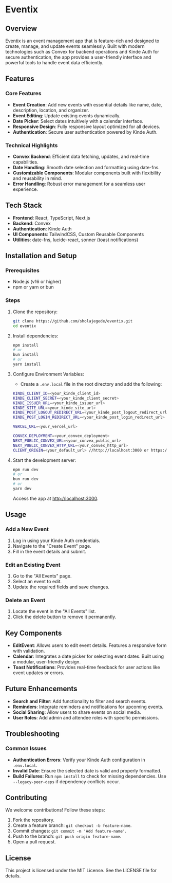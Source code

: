 # Eventix

## Overview

Eventix is an event management app that is feature-rich and designed to create, manage, and update events seamlessly. Built with modern technologies such as Convex for backend operations and Kinde Auth for secure authentication, the app provides a user-friendly interface and powerful tools to handle event data efficiently.

## Features

### Core Features

- **Event Creation**: Add new events with essential details like name, date, description, location, and organizer.
- **Event Editing**: Update existing events dynamically.
- **Date Picker**: Select dates intuitively with a calendar interface.
- **Responsive Design**: Fully responsive layout optimized for all devices.
- **Authentication**: Secure user authentication powered by Kinde Auth.

### Technical Highlights

- **Convex Backend**: Efficient data fetching, updates, and real-time capabilities.
- **Date Handling**: Smooth date selection and formatting using date-fns.
- **Customizable Components**: Modular components built with flexibility and reusability in mind.
- **Error Handling**: Robust error management for a seamless user experience.

## Tech Stack

- **Frontend**: React, TypeScript, Next.js
- **Backend**: Convex
- **Authentication**: Kinde Auth
- **UI Components**: TailwindCSS, Custom Reusable Components
- **Utilities**: date-fns, lucide-react, sonner (toast notifications)

## Installation and Setup

### Prerequisites

- Node.js (v16 or higher)
- npm or yarn or bun

### Steps

1. Clone the repository:

    ```bash
    git clone https://github.com/sholajegede/eventix.git
    cd eventix
    ```

2. Install dependencies:

    ```bash
    npm install
    # or
    bun install
    # or
    yarn install
    ```

3. Configure Environment Variables:
    - Create a `.env.local` file in the root directory and add the following:

    ```bash
    KINDE_CLIENT_ID=<your_kinde_client_id>
    KINDE_CLIENT_SECRET=<your_kinde_client_secret>
    KINDE_ISSUER_URL=<your_kinde_issuer_url>
    KINDE_SITE_URL=<your_kinde_site_url>
    KINDE_POST_LOGOUT_REDIRECT_URL=<your_kinde_post_logout_redirect_url>
    KINDE_POST_LOGIN_REDIRECT_URL=<your_kinde_post_login_redirect_url>
    
    VERCEL_URL=<your_vercel_url>
    
    CONVEX_DEPLOYMENT=<your_convex_deployment>
    NEXT_PUBLIC_CONVEX_URL=<your_convex_public_url>
    NEXT_PUBLIC_CONVEX_HTTP_URL=<your_convex_http_url>
    CLIENT_ORIGIN=<your_default_url> //http://localhost:3000 or https://your-app-domain.com
    ```

4. Start the development server:

    ```bash
    npm run dev
    # or
    bun run dev
    # or
    yarn dev
    ```

    Access the app at [http://localhost:3000](http://localhost:3000).

## Usage

### Add a New Event

1. Log in using your Kinde Auth credentials.
2. Navigate to the "Create Event" page.
3. Fill in the event details and submit.

### Edit an Existing Event

1. Go to the "All Events" page.
2. Select an event to edit.
3. Update the required fields and save changes.

### Delete an Event

1. Locate the event in the "All Events" list.
2. Click the delete button to remove it permanently.


## Key Components

- **EditEvent**: Allows users to edit event details. Features a responsive form with validation.
- **Calendar**: Integrates a date picker for selecting event dates. Built using a modular, user-friendly design.
- **Toast Notifications**: Provides real-time feedback for user actions like event updates or errors.

## Future Enhancements

- **Search and Filter**: Add functionality to filter and search events.
- **Reminders**: Integrate reminders and notifications for upcoming events.
- **Social Sharing**: Allow users to share events on social media.
- **User Roles**: Add admin and attendee roles with specific permissions.

## Troubleshooting

### Common Issues

- **Authentication Errors**: Verify your Kinde Auth configuration in `.env.local`.
- **Invalid Date**: Ensure the selected date is valid and properly formatted.
- **Build Failures**: Run `npm install` to check for missing dependencies. Use `--legacy-peer-deps` if dependency conflicts occur.

## Contributing

We welcome contributions! Follow these steps:

1. Fork the repository.
2. Create a feature branch: `git checkout -b feature-name`.
3. Commit changes: `git commit -m 'Add feature-name'`.
4. Push to the branch: `git push origin feature-name`.
5. Open a pull request.

## License

This project is licensed under the MIT License. See the LICENSE file for details.